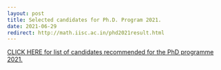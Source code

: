 ```yaml
---
layout: post
title: Selected candidates for Ph.D. Program 2021.
date: 2021-06-29
redirect: http://math.iisc.ac.in/phd2021result.html
---
```


[CLICK HERE for list of candidates recommended for the PhD programme 2021.](http://math.iisc.ac.in/phd2021result.html)
